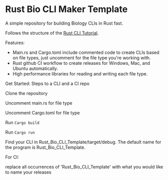 # Rust Bio CLI Maker Template
A simple repository for building Biology CLIs in Rust fast.

Follows the structure of the [Rust CLI Tutorial](https://github.com/otsukaresamadeshita/Rust_Bio_CLI_Template).

Features:
<ul>
<li>Main.rs and Cargo.toml include commented code to create CLIs based on file types, just uncomment for the file type you're working with.</li>
<li>Rust github CI workflow to create releases for Windows, Mac, and Ubuntu automatically.</li>
<li>High performance libraries for reading and writing each file type. </li>
</ul>


Get Started: Steps to a CLI and a CI repo

Clone the repository

Uncomment main.rs for file type

Uncomment Cargo.toml for file type

Run `Cargo build`

Run `Cargo run`

Find your CLI in Rust_Bio_CLI_Template/target/debug. The default name for the program is Rust_Bio_CLI_Template.

For CI:

replace all occurrences of 'Rust_Bio_CLI_Template' with what you would like to name your releases



